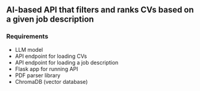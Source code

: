 ## AI-based API that filters and ranks CVs based on a given job description

### Requirements
- LLM model
- API endpoint for loading CVs
- API endpoint for loading a job description
- Flask app for running API
- PDF parser library
- ChromaDB (vector database)
